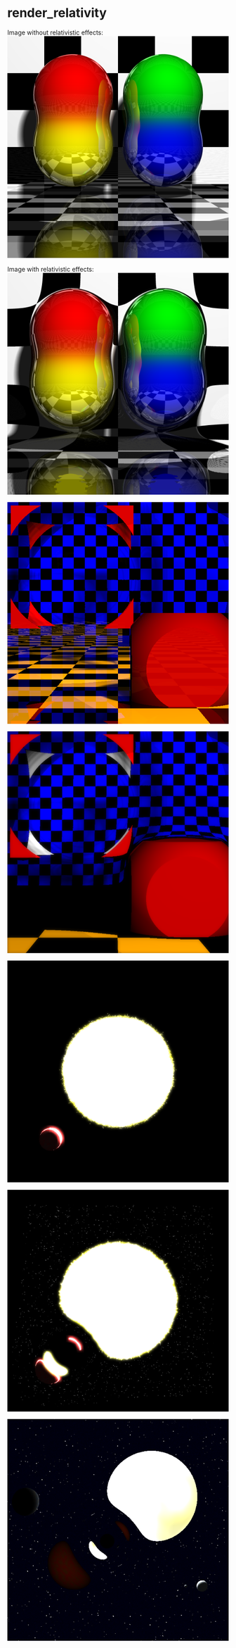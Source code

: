 # render_relativity

Image without relativistic effects:
![Capsules](/capsules.png)

Image with relativistic effects:
![Capsules with relativity](/capsules_gravity.png)

![Chopped cube](/chopped_cube.png)

![Chopped cube](/chopped_cube_with_gravity.png)

![Blackhole 2 without gravity](/blackhole2_no_gravity.png)

![Blackhole 2](/blackhole2.png)

![Blackhole 1](/blackhole1.png)

